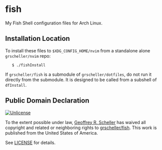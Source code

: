 # fish

My Fish Shell configuration files for Arch Linux.

## Installation Location

To install these files to `$XDG_CONFIG_HOME/nvim` from a standalone
alone `grscheller/nvim` repo:


```
   $ ./fishInstall
```

If `grscheller/fish` is a submodule of `grscheller/dotfiles`, do not run
it directly from the submodule.  It is designed to be called from
a subshell of `dfInstall`.

## Public Domain Declaration

<p xmlns:dct="http://purl.org/dc/terms/"
   xmlns:vcard="http://www.w3.org/2001/vcard-rdf/3.0#">
  <a rel="license"
     href="http://creativecommons.org/publicdomain/zero/1.0/">
     <img src="http://i.creativecommons.org/p/zero/1.0/88x31.png"
          style="border-style: none;"
          alt="Unlicense"></a>

  To the extent possible under law,
  [Geoffrey R. Scheller](https://github.com/grscheller)
  has waived all copyright and related or neighboring rights
  to [grscheller/fish](https://github.com/grscheller/fish).
  This work is published from the United States of America.
</p>

See [LICENSE](LICENSE) for details.
